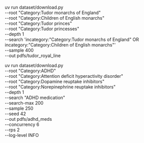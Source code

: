 uv run dataset/download.py \
  --root "Category:Tudor monarchs of England" \
  --root "Category:Children of English monarchs" \
  --root "Category:Tudor princes" \
  --root "Category:Tudor princesses" \
  --depth 1 \
  --search 'incategory:"Category:Tudor monarchs of England" OR incategory:"Category:Children of English monarchs"' \
  --sample 400 \
  --out pdfs/tudor_royal_line


uv run dataset/download.py \
  --root "Category:ADHD" \
  --root "Category:Attention deficit hyperactivity disorder" \
  --root "Category:Dopamine reuptake inhibitors" \
  --root "Category:Norepinephrine reuptake inhibitors" \
  --depth 1 \
  --search "ADHD medication" \
  --search-max 200 \
  --sample 250 \
  --seed 42 \
  --out pdfs/adhd_meds \
  --concurrency 6 \
  --rps 2 \
  --log-level INFO
